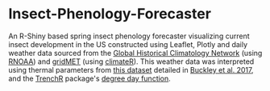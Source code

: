 # Insect-Phenology-Forecaster 
An R-Shiny based spring insect phenology forecaster visualizing current insect development in the US constructed using Leaflet, Plotly and daily weather data sourced from the [Global Historical Climatology Network](https://www.ncdc.noaa.gov/ghcnd-data-access) (using [RNOAA](https://github.com/ropensci/rnoaa)) and [gridMET](http://www.climatologylab.org/gridmet.html) (using [climateR](https://github.com/mikejohnson51/climateR)). This weather data was interpreted using thermal parameters from [this dataset](https://github.com/lbuckley/ICBseasonality/tree/master/CodeForICBPaper) detailed in [Buckley et al. 2017](https://pubmed.ncbi.nlm.nih.gov/28662575/), and the [TrenchR](https://github.com/trenchproject/TrenchR) package's [degree day function](https://github.com/trenchproject/TrenchR/blob/master/man/degree_days.Rd). 

